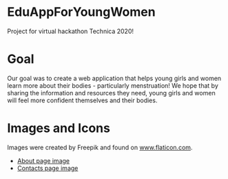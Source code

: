 # EduAppForYoungWomen
Project for virtual hackathon Technica 2020!

# Goal
Our goal was to create a web application that helps young girls and women learn more about their bodies - particularly menstruation! We hope that by sharing the information and resources they need, young girls and women will feel more confident  themselves and their bodies.

# Images and Icons
Images were created by Freepik and found on www.flaticon.com.
* [About page image](https://www.flaticon.com/free-icon/peruvian_3284076?term=girl&page=1&position=23)
* [Contacts page image](https://www.flaticon.com/free-icon/black-cat_2213643?term=kawaii&page=1&position=71)